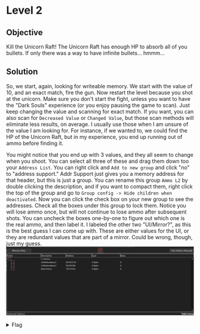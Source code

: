 # Level 2

## Objective
Kill the Unicorn Raft! The Unicorn Raft has enough HP to absorb all of you bullets. If only there was a way to have infinite
bullets... hmmm...

## Solution
So, we start, again, looking for writeable memory. We start with the value of 10, and an exact match, fire the gun. Now
restart the level because you shot at the unicorn. Make sure you don't start the fight, unless you want to have the 
"Dark Souls" experience (or you enjoy pausing the game to scan). Just keep changing the value and scanning for exact match. If you want, you can also scan for
`Decreased Value` or `Changed Value`, but those scan methods will eliminate less results, on average. I usually use those
when I am unsure of the value I am looking for. For instance, if we wanted to, we could find the HP of the Unicorn Raft,
but in my experience, you end up running out of ammo before finding it. 

You might notice that you end up with 3 values, and they all seem to change when you shoot. You can select all three of 
these and drag them down too your `Address List`. You can right click and `Add to new group` and click "no" to "address 
support." Addr Support just gives you a memory address for that header, but this is just a group. You can rename this group 
`Ammo L2` by double clicking the description, and if you want to compact them, right click the top of the group and go to 
`Group config -> Hide children when deactivated`. Now you can click the check box on your new group to see the addresses.
Check all the boxes under this group to lock them. Notice you will lose ammo once, but will not continue to lose ammo
after subsequent shots. You can uncheck the boxes one-by-one to figure out which one is the real ammo, and then label it.
I labeled the other two "UI/Mirror?", as this is the best guess I can come up with. These are either values for the UI,
or they are redundant values that are part of a mirror. Could be wrong, though, just my guess.
<br/>
<img alt="Level 2 CE" src="img/L2 Address List.png" title="Address List" />
<br/>

<details>
<summary>Flag</summary>
GHCTF{oops_sorry_mr_unicorn}  
<br/>
<img alt="Level 2 solution" height="400" src="img/L2.png" title="Flag" width="400"/>
</details>


